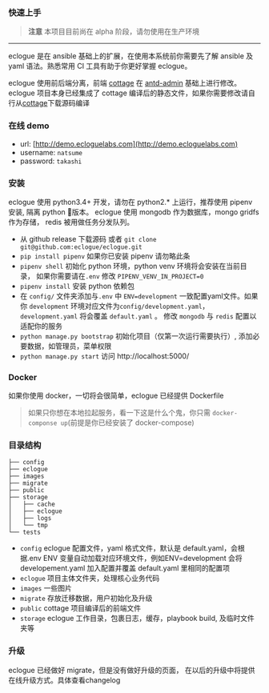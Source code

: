 ### 快速上手

> **注意** 本项目目前尚在 alpha 阶段，请勿使用在生产环境

---

eclogue 是在 ansible 基础上的扩展，在使用本系统前你需要先了解 ansible 及 yaml 语法。熟悉常用 CI 工具有助于你更好掌握 eclogue。

eclogue 使用前后端分离，前端 [cottage](https://github.com/eclogue/cottage) 在 [antd-admin](https://github.com/zuiidea/antd-admin) 基础上进行修改。
eclogue 项目本身已经集成了 cottage 编译后的静态文件，如果你需要修改请自行从[cottage](https://github.com/eclogue/cottage)下载源码编译

### 在线 demo
- url: [http://demo.ecloguelabs.com](http://demo.ecloguelabs.com)
- username: `natsume`
- password: `takashi`

### 安装
eclogue 使用 python3.4+ 开发，请勿在 python2.* 上运行，推荐使用 pipenv 安装, 隔离 python 版本。
eclogue 使用 mongodb 作为数据库，mongo gridfs 作为存储， redis 被用做任务分发队列。
- 从 github release 下载源码 或者 `git clone git@github.com:eclogue/eclogue.git` 
- `pip install pipenv` 如果你已安装 pipenv 请勿略此条
- `pipenv shell` 初始化 python 环境，python venv 环境将会安装在当前目录， 如果你需要请在`.env` 修改 `PIPENV_VENV_IN_PROJECT=0`
- `pipenv install` 安装 python 依赖包
- 在 `config/` 文件夹添加与`.env` 中 `ENV=development` 一致配置yaml文件。如果你 `development` 环境对应文件为`config/development.yaml`，`development.yaml` 将会覆盖 `default.yaml` 。
  修改 `mongodb` 与 `redis` 配置以适配你的服务
- `python manage.py bootstrap` 初始化项目（仅第一次运行需要执行）, 添加必要数据，如管理员，菜单权限
- `python manage.py start` 访问 http://localhost:5000/

### Docker
如果你使用 docker，一切将会很简单，eclogue 已经提供 Dockerfile
> 如果只你想在本地拉起服务，看一下这是什么个鬼，你只需 `docker-componse up`(前提是你已经安装了 docker-compose)

### 目录结构
```
├── config
├── eclogue
├── images
├── migrate
├── public
├── storage
│   ├── cache
│   ├── eclogue
│   ├── logs
│   └── tmp
└── tests
```
- `config` eclogue 配置文件，yaml 格式文件，默认是 default.yaml，会根据.env ENV 变量自动加载对应环境文件，例如ENV=development
会将 developement.yaml 加入配置并覆盖 default.yaml 里相同的配置项
- `eclogue` 项目主体文件夹，处理核心业务代码
- `images` 一些图片
- `migrate` 存放迁移数据，用户初始化及升级
- `public` cottage 项目编译后的前端文件
- `storage` eclogue 工作目录，包裹日志，缓存，playbook build, 及临时文件夹等


### 升级
eclogue 已经做好 migrate，但是没有做好升级的页面， 在以后的升级中将提供在线升级方式。具体查看changelog
